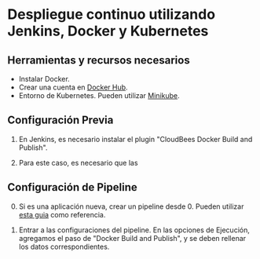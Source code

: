 # Despliegue continuo utilizando Jenkins, Docker y Kubernetes

## Herramientas y recursos necesarios
- Instalar Docker.
- Crear una cuenta en [Docker Hub](https://hub.docker.com).
- Entorno de Kubernetes. Pueden utilizar [Minikube](./03-kubernetes-instructions-es.md).

## Configuración Previa

1. En Jenkins, es necesario instalar el plugin "CloudBees Docker Build and Publish".

2. Para este caso, es necesario que las 


## Configuración de Pipeline

0. Si es una aplicación nueva, crear un pipeline desde 0. Pueden utilizar [esta guia](./01-Jenkins-ci-instructions-es.md) como referencia.

1. Entrar a las configuraciones del pipeline. En las opciones de Ejecución, agregamos el paso de "Docker Build and Publish", y se deben rellenar los datos correspondientes.